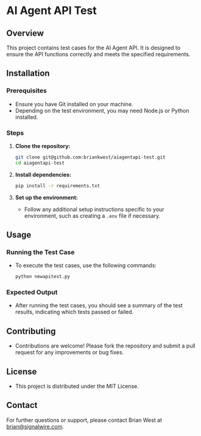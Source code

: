 # AI Agent API Test

## Overview

This project contains test cases for the AI Agent API. It is designed to ensure the API functions correctly and meets the specified requirements.

## Installation

### Prerequisites

- Ensure you have Git installed on your machine.
- Depending on the test environment, you may need Node.js or Python installed.

### Steps

1. **Clone the repository:**

   ```bash
   git clone git@github.com:briankwest/aiagentapi-test.git
   cd aiagentapi-test
   ```

2. **Install dependencies:**

   ```bash
   pip install -r requirements.txt
   ```

3. **Set up the environment:**
   - Follow any additional setup instructions specific to your environment, such as creating a `.env` file if necessary.

## Usage

### Running the Test Case

- To execute the test cases, use the following commands:

    ```bash
    python newapitest.py
    ```

### Expected Output

- After running the test cases, you should see a summary of the test results, indicating which tests passed or failed.

## Contributing

- Contributions are welcome! Please fork the repository and submit a pull request for any improvements or bug fixes.

## License

- This project is distributed under the MIT License.

## Contact

For further questions or support, please contact Brian West at [brian@signalwire.com](mailto:brian@signalwire.com).
